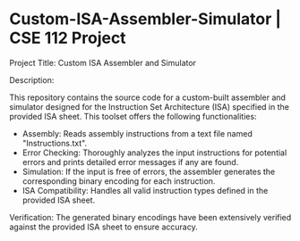# Custom-ISA-Assembler-Simulator | CSE 112 Project
Project Title: Custom ISA Assembler and Simulator

Description:

This repository contains the source code for a custom-built assembler and simulator designed for the Instruction Set Architecture (ISA) specified in the provided ISA sheet. This toolset offers the following functionalities:

* Assembly: Reads assembly instructions from a text file named "Instructions.txt".
* Error Checking: Thoroughly analyzes the input instructions for potential errors and prints detailed error messages if any are found.
* Simulation: If the input is free of errors, the assembler generates the corresponding binary encoding for each instruction.
* ISA Compatibility: Handles all valid instruction types defined in the provided ISA sheet.

Verification:
The generated binary encodings have been extensively verified against the provided ISA sheet to ensure accuracy.
